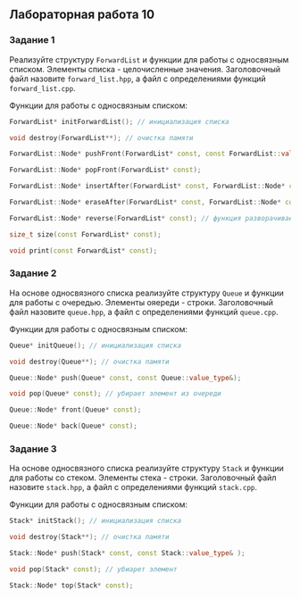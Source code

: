 ## Лабораторная работа 10

### Задание 1
Реализуйте структуру `ForwardList` и функции для работы с односвязным списком. Элементы списка - целочисленные значения. Заголовочный файл назовите `forward_list.hpp`, а файл с определениями функций `forward_list.cpp`.

Функции для работы с  односвязным списком:

```cpp
ForwardList* initForwardList(); // инициализация списка

void destroy(ForwardList**); // очистка памяти 

ForwardList::Node* pushFront(ForwardList* const, const ForwardList::value_type&);

ForwardList::Node* popFront(ForwardList* const);

ForwardList::Node* insertAfter(ForwardList* const, ForwardList::Node* const, const ForwardList::value_type&);

ForwardList::Node* eraseAfter(ForwardList* const, ForwardList::Node* const);

ForwardList::Node* reverse(ForwardList* const); // функция разворачивает список

size_t size(const ForwardList* const);

void print(const ForwardList* const);
```


### Задание 2
На основе односвязного списка реализуйте структуру `Queue` и функции для работы с очередью. Элементы ояереди - строки. Заголовочный файл назовите `queue.hpp`, а файл с определениями функций `queue.cpp`.

Функции для работы с  односвязным списком:

```cpp
Queue* initQueue(); // инициализация списка

void destroy(Queue**); // очистка памяти 

Queue::Node* push(Queue* const, const Queue::value_type&);

void pop(Queue* const); // убирает элемент из очереди

Queue::Node* front(Queue* const);

Queue::Node* back(Queue* const);
```


### Задание 3
На основе односвязного списка реализуйте структуру `Stack` и функции для работы со стеком. Элементы стека - строки. Заголовочный файл назовите `stack.hpp`, а файл с определениями функций `stack.cpp`.

Функции для работы с  односвязным списком:

```cpp
Stack* initStack(); // инициализация списка

void destroy(Stack**); // очистка памяти 

Stack::Node* push(Stack* const, const Stack::value_type& );

void pop(Stack* const); // убиарет элемент

Stack::Node* top(Stack* const);
```